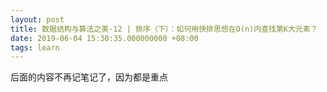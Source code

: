 ```yaml
---
layout: post
title: 数据结构与算法之美-12 | 排序（下）：如何用快排思想在O(n)内查找第K大元素？
date: 2019-06-04 15:30:35.000000000 +08:00
tags: learn
---
```


后面的内容不再记笔记了，因为都是重点